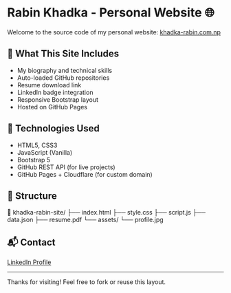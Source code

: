 # Rabin Khadka - Personal Website 🌐

Welcome to the source code of my personal website: [khadka-rabin.com.np](https://khadka-rabin.com.np)

## 💼 What This Site Includes

- My biography and technical skills
- Auto-loaded GitHub repositories
- Resume download link
- LinkedIn badge integration
- Responsive Bootstrap layout
- Hosted on GitHub Pages

## 🚀 Technologies Used

- HTML5, CSS3
- JavaScript (Vanilla)
- Bootstrap 5
- GitHub REST API (for live projects)
- GitHub Pages + Cloudflare (for custom domain)

## 📂 Structure
📁 khadka-rabin-site/
├── index.html
├── style.css
├── script.js
├── data.json
├── resume.pdf
└── assets/
└── profile.jpg


## 📬 Contact

[LinkedIn Profile](https://www.linkedin.com/in/rabin-khadka-3467a9141)

---

Thanks for visiting! Feel free to fork or reuse this layout.


